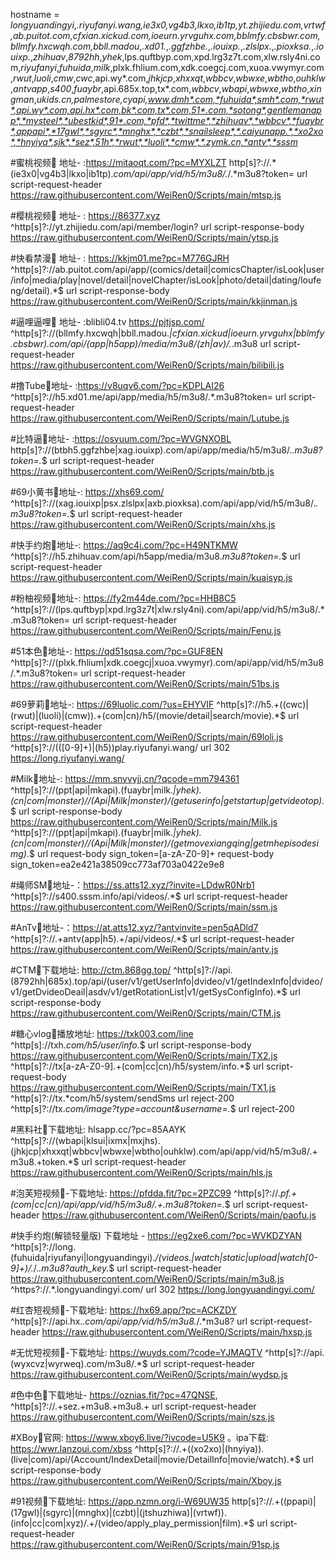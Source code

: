 hostname = *longyuandingyi*,*.riyufanyi.wang,*ie3x0*,*vg4b3*,*lkxo*,*ib1tp*,yt.zhijiedu.com,*vrtwf*,ab.puitot.com,cfxian.xickud.com,ioeurn.yrvguhx.com,bblmfy.cbsbwr.com,bllmfy.hxcwqh.com,bbll.madou*,*.xd01.*,*.ggfzhbe.*,*.iouixp.*,*.zlslpx.*,*.pioxksa.*,*.iouixp.*,*zhihuav*,*8792hh*,*yhek*,lps.quftbyp.com,xpd.lrg3z7t.com,xlw.rsly4ni.com,*riyufanyi*,*fuhuida*,*milk*,plxk.fhlium.com,xdk.coegcj.com,xuoa.vwymyr.com,*rwut*,*luoli*,*cmw*,*cwc*,api.wy*.com,*jhkjcp*,*xhxxqt*,*wbbcv*,*wbwxe*,*wbtho*,*ouhklw*,*antvapp*,*s400*,*fuaybr*,api.685x.top,tx*.com,*wbbcv*,*wbapi*,*wbwxe*,*wbtho*,*xingman*,*ukids.cn,*palmestore*,*cyapi*,www.dmh*.com,*fuhuida*,smh*.com,*rwut*,api.wy*.com,api.hx*.com,bk*.com,tx*.com,51*.com,*sotong*,gentlemanapp*,*mysteel*,*ubestkid*,91*.com,*pfd*,*twittme*,*zhihuav*,*wbbcv*,*fuaybr*,appapi*,*17gwl*,*sgyrc*,*mnghx*,*czbt*,*snailsleep*,*.caiyunapp.*,*xo2xo*,*hnyiya*,sjk*,*sez*,51h*,*rwut*,*luoli*,*cmw*,*.zymk.cn,*antv*,*sssm*


#蜜桃视频🚗 地址- :https://mitaoqt.com/?pc=MYXLZT
http[s]?:\/\/.*(ie3x0|vg4b3|lkxo|ib1tp).*com\/api\/app\/vid\/h5\/m3u8\/.*\/.*m3u8\?token\= url script-request-header https://raw.githubusercontent.com/WeiRen0/Scripts/main/mtsp.js

#樱桃视频🚗 地址- : https://86377.xyz
^http[s]?:\/\/yt\.zhijiedu\.com\/api\/member\/login\? url script-response-body https://raw.githubusercontent.com/WeiRen0/Scripts/main/ytsp.js

#快看禁漫🚗 地址- : https://kkjm01.me?pc=M776GJRH
^http[s]?:\/\/ab\.puitot\.com\/api\/app\/(comics\/detail|comicsChapter\/isLook|user\/info|media\/play|novel\/detail|novelChapter\/isLook|photo\/detail|dating\/loufeng\/detail).*$ url script-response-body https://raw.githubusercontent.com/WeiRen0/Scripts/main/kkjinman.js

#逼哩逼哩🚗 地址- :blibli04.tv  https://pjtjsp.com/
^http[s]?:\/\/(bllmfy\.hxcwqh|bbll\.madou.*|cfxian\.xickud|ioeurn\.yrvguhx|bblmfy\.cbsbwr)\.com\/api\/(app|h5app)\/media\/m3u8\/(zh|av)\/.*.m3u8 url script-request-header https://raw.githubusercontent.com/WeiRen0/Scripts/main/bilibili.js

#撸Tube🚗地址- :https://v8uqv6.com/?pc=KDPLAI26
^http[s]?:\/\/h5\.xd01\.me\/api\/app\/media\/h5\/m3u8\/.*.m3u8\?token\= url script-request-header https://raw.githubusercontent.com/WeiRen0/Scripts/main/Lutube.js

#比特逼🚗地址- :https://osvuum.com/?pc=WVGNXOBL
http[s]?:\/\/(btbh5\.ggfzhbe|xag\.iouixp)\.com\/api\/app\/media\/h5\/m3u8\/.*.m3u8\?token\=.*$ url script-request-header https://raw.githubusercontent.com/WeiRen0/Scripts/main/btb.js
 
#69小黄书🚗地址-: https://xhs69.com/
^http[s]?:\/\/(xag\.iouixp|psx\.zlslpx|axb\.pioxksa)\.com\/api\/app\/vid\/h5\/m3u8\/.*.m3u8\?token\=.*$ url script-request-header https://raw.githubusercontent.com/WeiRen0/Scripts/main/xhs.js
 
#快手约炮🚗地址-: https://aq9c4i.com/?pc=H49NTKMW
^http[s]?:\/\/h5\.zhihuav\.com\/api\/h5app\/media\/m3u8.*m3u8\?token\=.*$ url script-request-header https://raw.githubusercontent.com/WeiRen0/Scripts/main/kuaisyp.js

#粉柚视频🚗地址-: https://fy2m44de.com/?pc=HHB8C5
^http[s]?:\/\/(lps\.quftbyp|xpd\.lrg3z7t|xlw\.rsly4ni)\.com\/api\/app\/vid\/h5\/m3u8\/.*.m3u8\?token\= url script-request-header https://raw.githubusercontent.com/WeiRen0/Scripts/main/Fenu.js

#51本色🚗地址-: https://qd51sqsa.com/?pc=GUF8EN
^http[s]?:\/\/(plxk\.fhlium|xdk\.coegcj|xuoa\.vwymyr)\.com\/api\/app\/vid\/h5\/m3u8\/.*.m3u8\?token\= url script-request-header https://raw.githubusercontent.com/WeiRen0/Scripts/main/51bs.js

#69萝莉🚗地址-: https://69luolic.com/?us=EHYVIF
^http[s]?:\/\/h5.+((cwc)|(rwut)|(luoli)|(cmw)).+(com|cn)\/h5\/(movie/detail|search/movie).*$ url script-request-header https://raw.githubusercontent.com/WeiRen0/Scripts/main/69loli.js
^http[s]?:\/\/(([0-9]+)|(h5))play\.riyufanyi\.wang\/ url 302 https://long.riyufanyi.wang/

#Milk🚗地址-: https://mm.snvvyjj.cn/?qcode=mm794361
^http[s]?:\/\/(ppt|api|mkapi).(fuaybr|milk.*|yhek).(cn|com|monster)\/\/(Api|Milk|monster)\/(getuserinfo|getstartup|getvideotop).*$ url script-response-body https://raw.githubusercontent.com/WeiRen0/Scripts/main/Milk.js
^http[s]?:\/\/(ppt|api|mkapi).(fuaybr|milk.*|yhek).(cn|com|monster)\/\/(Api|Milk|monster)\/(getmovexiangqing|getmhepisodesimg).*$ url request-body sign_token=[a-zA-Z0-9]+ request-body sign_token=ea2e421a38509cc773af703a0422e9e8

#绳师SM🚗地址-：https://ss.atts12.xyz/?invite=LDdwR0Nrb1
^http[s]?:\/\/s400\.sssm\.info\/api\/videos\/.*$ url script-request-header https://raw.githubusercontent.com/WeiRen0/Scripts/main/ssm.js


#AnTv🚗地址-：https://at.atts12.xyz/?antvinvite=pen5qADld7
^http[s]?:\/\/.+antv(app|h5).+\/api\/videos\/.*$ url script-request-header https://raw.githubusercontent.com/WeiRen0/Scripts/main/antv.js

#CTM🚗下载地址: http://ctm.868gg.top/
^http[s]?:\/\/api.(8792hh|685x).top\/api\/(user\/v1\/getUserInfo|dvideo\/v1\/getIndexInfo|dvideo\/v1\/getDvideoDeail|asdv\/v1\/getRotationList|v1\/getSysConfigInfo).*$ url script-response-body https://raw.githubusercontent.com/WeiRen0/Scripts/main/CTM.js

#糖心vlog🚗播放地址: https://txk003.com/line
^http[s]:\/\/txh.*com\/h5\/user\/info.*$ url script-response-body https://raw.githubusercontent.com/WeiRen0/Scripts/main/TX2.js
^http[s]?:\/\/tx[a-zA-Z0-9].+(com|cc|cn)\/h5\/system\/info.*$ url script-request-body https://raw.githubusercontent.com/WeiRen0/Scripts/main/TX1.js
^http[s]?:\/\/tx.*com\/h5\/system\/sendSms url reject-200
^http[s]?:\/\/tx.*com\/image\?type\=account&username\=.*$ url reject-200

#黑料社🚗下载地址: hlsapp.cc/?pc=85AAYK
^http[s]?:\/\/(wbapi|klsui|ixmx|mxjhs)\.(jhkjcp|xhxxqt|wbbcv|wbwxe|wbtho|ouhklw)\.com\/api\/app\/vid\/h5\/m3u8\/.+m3u8.+token.*$ url script-request-header https://raw.githubusercontent.com/WeiRen0/Scripts/main/hls.js

#泡芙短视频🚗-下载地址: https://pfdda.fit/?pc=2PZC99
^http[s]?:\/\/.*pf.+(com|cc|cn)\/api\/app\/vid\/h5\/m3u8\/.+\.m3u8\?token\=.*$ url script-request-header https://raw.githubusercontent.com/WeiRen0/Scripts/main/paofu.js

#快手约炮(解锁轻量版) 下载地址 - https://eg2xe6.com/?pc=WVKDZYAN
^http[s]?:\/\/long.(fuhuida|riyufanyi|longyuandingyi).*\/(videos.|watch|static|upload|watch[0-9]+)\/.*\/.*\.m3u8\?auth_key.*$ url script-request-header https://raw.githubusercontent.com/WeiRen0/Scripts/main/m3u8.js
^https?:\/\/.*\.longyuandingyi\.com\/ url 302 https://long.longyuandingyi.com/

#红杏短视频🚗-下载地址: https://hx69.app/?pc=ACKZDY
^http[s]?:\/\/api\.hx.*\.com\/api\/app\/vid\/h5\/m3u8.*\/.*m3u8\? url script-request-header https://raw.githubusercontent.com/WeiRen0/Scripts/main/hxsp.js

#无忧短视频🚗-下载地址: https://wuyds.com/?code=YJMAQTV
^http[s]?:\/\/api\.(wyxcvz|wyrweq)\.com\/m3u8\/.*$ url script-request-header https://raw.githubusercontent.com/WeiRen0/Scripts/main/wydsp.js

#色中色🚗下载地址- https://oznias.fit/?pc=47QNSE, 
^http[s]?:\/\/.+sez.+m3u8.+m3u8.+ url script-request-header https://raw.githubusercontent.com/WeiRen0/Scripts/main/szs.js

#XBoy🚗官网: https://www.xboy6.live/?ivcode=U5K9 。ipa下载: https://wwr.lanzoui.com/xbss
^http[s]?:\/\/.+((xo2xo)|(hnyiya)).(live|com)\/api\/(Account\/IndexDetail|movie\/DetailInfo|movie\/watch).*$ url script-response-body https://raw.githubusercontent.com/WeiRen0/Scripts/main/Xboy.js

#91视频🚗下载地址: https://app.nzmn.org/i-W69UW35
http[s]?:\/\/.+((ppapi)|(17gwl)|(sgyrc)|(mnghx)|(czbt)|(jtshuzhiwa)|(vrtwf)).(info|cc|com|xyz)\/.+\/(video\/apply_play_permission|film).*$ url script-request-header https://raw.githubusercontent.com/WeiRen0/Scripts/main/91sp.js
